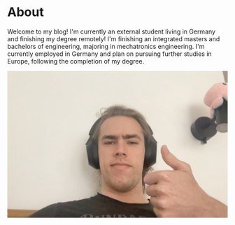 # About

Welcome to my blog! I'm currently an external student living in Germany and finishing my degree remotely! I'm finishing an integrated masters and bachelors of engineering, majoring in mechatronics engineering. I'm currently employed in Germany and plan on pursuing further studies in Europe, following the completion of my degree.

![My Photo](images/me.jpg)